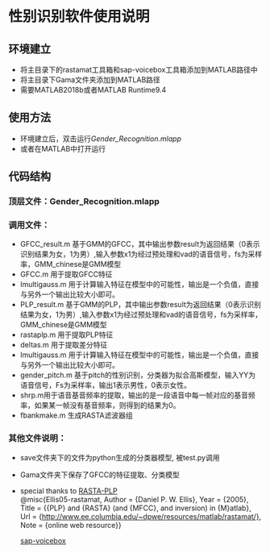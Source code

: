 # 性别识别软件使用说明

## 环境建立
- 将主目录下的rastamat工具箱和sap-voicebox工具箱添加到MATLAB路径中
- 将主目录下Gama文件夹添加到MATLAB路径
- 需要MATLAB2018b或者MATLAB Runtime9.4

## 使用方法
- 环境建立后，双击运行*Gender_Recognition.mlapp*
- 或者在MATLAB中打开运行

## 代码结构
### 顶层文件：Gender_Recognition.mlapp
### 调用文件：
- GFCC_result.m 基于GMM的GFCC，其中输出参数result为返回结果（0表示识别结果为女，1为男）,输入参数x1为经过预处理和vad的语音信号，fs为采样率，GMM_chinese是GMM模型
- GFCC.m 用于提取GFCC特征
- lmultigauss.m 用于计算输入特征在模型中的可能性，输出是一个负值，直接与另外一个输出比较大小即可。
- PLP_result.m  基于GMM的PLP，其中输出参数result为返回结果（0表示识别结果为女，1为男）,输入参数x1为经过预处理和vad的语音信号，fs为采样率，GMM_chinese是GMM模型
- rastaplp.m 用于提取PLP特征
- deltas.m 用于提取差分特征
- lmultigauss.m 用于计算输入特征在模型中的可能性，输出是一个负值，直接与另外一个输出比较大小即可。
- gender_pitch.m 基于pitch的性别识别，分类器为拟合高斯模型，输入YY为语音信号，Fs为采样率，输出1表示男性，0表示女性。
- shrp.m用于语音基音频率的提取，输出的是一段语音中每一帧对应的基音频率，如果某一帧没有基音频率，则得到的结果为0。
- fbankmake.m 生成RASTA滤波器组

### 其他文件说明：
- save文件夹下的文件为python生成的分类器模型, 被test.py调用
- Gama文件夹下保存了GFCC的特征提取、分类模型
- special thanks to   [RASTA-PLP](https://labrosa.ee.columbia.edu/matlab/rastamat/)  
    @misc{Ellis05-rastamat,
          Author = {Daniel P. W. Ellis},
          Year = {2005},
          Title = {{PLP} and {RASTA} (and {MFCC}, and inversion) in {M}atlab},
          Url = {http://www.ee.columbia.edu/~dpwe/resources/matlab/rastamat/},
          Note = {online web resource}}

   [sap-voicebox](https://github.com/ImperialCollegeLondon/sap-voicebox)
